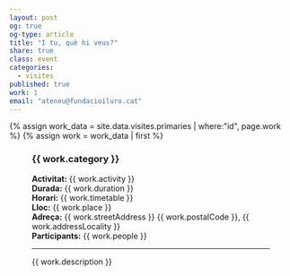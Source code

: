 ```yaml
---
layout: post
og: true
og-type: article
title: "I tu, què hi veus?" 
share: true
class: event
categories:
  - visites
published: true
work: 1
email: "ateneu@fundacioiluro.cat"
---
```


{% assign work_data = site.data.visites.primaries | where:"id", page.work %}
{% assign work = work_data | first %}
<figure class="no-margin margin-bottom-1">
    <div class="embed-container embed-container_{{ work.aspect_ratio }}">
      <core-image sizing="cover" class="core-image-size" preload fade src="{{ work.featured_src }}"></core-image> 
    </div>
    <div class="padding-artwork-container" itemscope itemtype="http://schema.org/Event">
        <h3>{{ work.category }}</h3>
        <strong>Activitat:</strong> <span itemprop="name">{{ work.activity }}</span><br/>
        <strong>Durada:</strong> {{ work.duration }}<br/>
        <meta itemprop="startDate" content="{{ work.startDate }}">
        <strong>Horari:</strong> {{ work.timetable }}
        <div itemprop="location" itemscope itemtype="http://schema.org/Place">
          <strong>Lloc:</strong> <span itemprop="name">{{ work.place }}</span>
          <div itemprop="address" itemscope itemtype="http://schema.org/PostalAddress">
            <strong>Adreça:</strong> <span itemprop="streetAddress">{{ work.streetAddress }}</span> <span itemprop="postalCode">{{ work.postalCode }}</span>, <span itemprop="addressLocality">{{ work.addressLocality }}</span>
          </div>
        </div>
        <strong>Participants:</strong> {{ work.people }}
        <hr/>
        {{ work.description }}
    </div>
</figure>